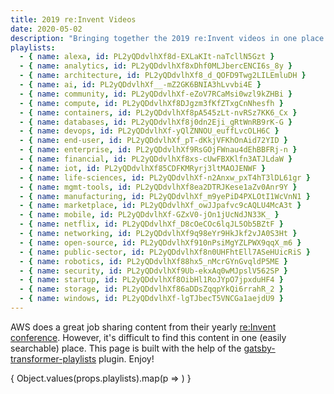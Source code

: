 ```yaml
---
title: 2019 re:Invent Videos
date: 2020-05-02
description: "Bringing together the 2019 re:Invent videos in one place!"
playlists:
  - { name: alexa, id: PL2yQDdvlhXf8d-EXLaKIt-naTcllN5Gzt }
  - { name: analytics, id: PL2yQDdvlhXf8xDhf0MLJbercENCI6s_8y }
  - { name: architecture, id: PL2yQDdvlhXf8_d_QOFD9Twg2LILEmluDH }
  - { name: ai, id: PL2yQDdvlhXf__-mZ2GK6BNIA3hLvvbi4E }
  - { name: community, id: PL2yQDdvlhXf-eZoV7RCaMsi0wzl9kZHBi }
  - { name: compute, id: PL2yQDdvlhXf8DJgzm3fKfZTxgCnNhesfh }
  - { name: containers, id: PL2yQDdvlhXf8pA545zLt-nvRSz7KK6_Cx }
  - { name: databases, id: PL2yQDdvlhXf8j0dn2Eji_gRtWnRB9rK-G }
  - { name: devops, id: PL2yQDdvlhXf-yQlZNNOU_euffLvcOLH6C }
  - { name: end-user, id: PL2yQDdvlhXf_pT-dKkjVFKhOnAid72YID }
  - { name: enterprise, id: PL2yQDdvlhXf9RsGOjFWnau4dEhBBFRj-n }
  - { name: financial, id: PL2yQDdvlhXf8xs-cUwFBXKlfn3ATJLdaW }
  - { name: iot, id: PL2yQDdvlhXf85CDFKMRyrj3ltMAOJENWF }
  - { name: life-sciences, id: PL2yQDdvlhXf-n2Anxw_pxT4hT3lDL61gr }
  - { name: mgmt-tools, id: PL2yQDdvlhXf8ea2DTRJKese1aZv0Anr9Y }
  - { name: manufacturing, id: PL2yQDdvlhXf_m9yePiD4PXLOtI1WcVnN1 }
  - { name: marketplace, id: PL2yQDdvlhXf_owJJpafvc9cAQLU4McA3t }
  - { name: mobile, id: PL2yQDdvlhXf-GZxV0-jOn1jUcNdJN33K_ }
  - { name: netflix, id: PL2yQDdvlhXf_D8cOeCOc6lqJL5Ob5BZtF }
  - { name: networking, id: PL2yQDdvlhXf9q98eYr9HkJkf2vJA0S3Ht }
  - { name: open-source, id: PL2yQDdvlhXf910nPsiMgYZLPWX9qqX_m6 }
  - { name: public-sector, id: PL2yQDdvlhXf8n0UHFhtEll7ASeHUicRiS }
  - { name: robotics, id: PL2yQDdvlhXf88hx5_nMcrGYnGvqldP5ME }
  - { name: security, id: PL2yQDdvlhXf9Ub-ekxAq0wMJpslV562SP }
  - { name: startup, id: PL2yQDdvlhXf8OibHl1RoJYpO7jpxduHF4 }
  - { name: storage, id: PL2yQDdvlhXf86aDDsZqqpYkQi6rrahR_2 }
  - { name: windows, id: PL2yQDdvlhXf-lgTJbecT5VNCGa1aejdU9 }
---
```


AWS does a great job sharing content from their yearly [re:Invent conference](https://reinvent.awsevents.com).  However, it's difficult to find this content in one (easily searchable) place.  This page is built with the help of the [gatsby-transformer-playlists](https://github.com/pofallon/gatsby-transformer-playlists) plugin.  Enjoy!

<div>
  { Object.values(props.playlists).map(p =>
    <ReinventProcessor playlist={p}>
      <Playlist />
    </ReinventProcessor>
  ) }
</div>
